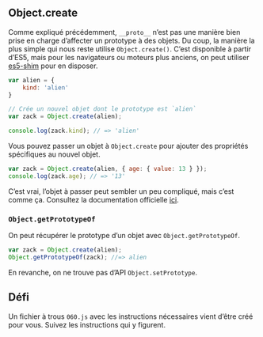 Object.create
-------------

Comme expliqué précédemment, `__proto__` n’est pas une manière bien prise en charge d’affecter un prototype à des objets.  Du coup, la manière la plus simple qui nous reste utilise `Object.create()`.  C’est disponible à partir d’ES5, mais pour les navigateurs ou moteurs plus anciens, on peut utiliser [es5-shim](https://github.com/kriskowal/es5-shim) pour en disposer.

```js
var alien = {
	kind: 'alien'
}

// Crée un nouvel objet dont le prototype est `alien`
var zack = Object.create(alien);

console.log(zack.kind); // => 'alien'
```

Vous pouvez passer un objet à `Object.create` pour ajouter des propriétés spécifiques au nouvel objet.

```js
var zack = Object.create(alien, { age: { value: 13 } });
console.log(zack.age); // => '13'
```

C’est vrai, l’objet à passer peut sembler un peu compliqué, mais c’est comme ça.  Consultez la documentation officielle [ici](https://developer.mozilla.org/fr/docs/Web/JavaScript/Reference/Objets_globaux/Object/create).

### `Object.getPrototypeOf`

On peut récupérer le prototype d’un objet avec `Object.getPrototypeOf`.

```js
var zack = Object.create(alien);
Object.getPrototypeOf(zack); //=> alien
```

En revanche, on ne trouve pas d’API `Object.setPrototype`.

Défi
----

Un fichier à trous `060.js` avec les instructions nécessaires vient d’être créé pour vous.  Suivez les instructions qui y figurent.
